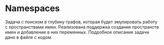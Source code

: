 # Namespaces
Задача с поиском в глубину графов, которая будет эмулировать работу с пространствами имен.  Реализована поддержка создания пространств имен и добавление в них переменных.
Подробное описание задачи дано в файле с кодом.
